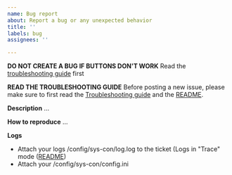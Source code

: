 ```yaml
---
name: Bug report
about: Report a bug or any unexpected behavior
title: ''
labels: bug
assignees: ''

---
```

**DO NOT CREATE A BUG IF BUTTONS DON'T WORK**
Read the [troubleshooting guide](https://github.com/o0Zz/sys-con/blob/master/doc/Troubleshooting.md) first

**READ THE TROUBLESHOOTING GUIDE**
Before posting a new issue, please make sure to first read the [Troubleshooting guide](https://github.com/o0Zz/sys-con/blob/master/doc/Troubleshooting.md) and the [README]( https://github.com/o0Zz/sys-con/blob/master/README.md).

**Description**
...

**How to reproduce**
...

**Logs**
- Attach your logs /config/sys-con/log.log to the ticket (Logs in "Trace" mode ([README](https://github.com/o0Zz/sys-con?tab=readme-ov-file#logs))
- Attach your /config/sys-con/config.ini